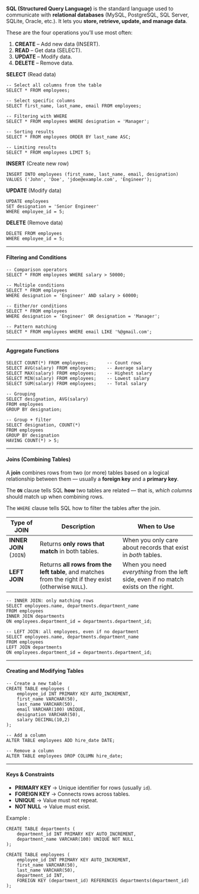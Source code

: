 **SQL (Structured Query Language)** is the standard language used to communicate with **relational databases** (MySQL, PostgreSQL, SQL Server, SQLite, Oracle, etc.). It lets you **store, retrieve, update, and manage data**.

These are the four operations you’ll use most often:

1. **CREATE** – Add new data (INSERT).
2. **READ** – Get data (SELECT).
3. **UPDATE** – Modify data.
4. **DELETE** – Remove data.

**SELECT** (Read data)
```
-- Select all columns from the table
SELECT * FROM employees;

-- Select specific columns
SELECT first_name, last_name, email FROM employees;

-- Filtering with WHERE
SELECT * FROM employees WHERE designation = 'Manager';

-- Sorting results
SELECT * FROM employees ORDER BY last_name ASC;

-- Limiting results
SELECT * FROM employees LIMIT 5;

```


**INSERT** (Create new row)
```
INSERT INTO employees (first_name, last_name, email, designation)
VALUES ('John', 'Doe', 'jdoe@example.com', 'Engineer');
```


**UPDATE** (Modify data)
```
UPDATE employees
SET designation = 'Senior Engineer'
WHERE employee_id = 5;
```


**DELETE** (Remove data)
```
DELETE FROM employees
WHERE employee_id = 5;
```



---
#### Filtering and Conditions

```
-- Comparison operators
SELECT * FROM employees WHERE salary > 50000;

-- Multiple conditions
SELECT * FROM employees 
WHERE designation = 'Engineer' AND salary > 60000;

-- Either/or conditions
SELECT * FROM employees 
WHERE designation = 'Engineer' OR designation = 'Manager';

-- Pattern matching
SELECT * FROM employees WHERE email LIKE '%@gmail.com';
```


---
#### Aggregate Functions

```
SELECT COUNT(*) FROM employees;       -- Count rows
SELECT AVG(salary) FROM employees;    -- Average salary
SELECT MAX(salary) FROM employees;    -- Highest salary
SELECT MIN(salary) FROM employees;    -- Lowest salary
SELECT SUM(salary) FROM employees;    -- Total salary

-- Grouping
SELECT designation, AVG(salary)
FROM employees
GROUP BY designation;

-- Group + filter
SELECT designation, COUNT(*)
FROM employees
GROUP BY designation
HAVING COUNT(*) > 5;
```


---
#### Joins (Combining Tables)

A **join** combines rows from two (or more) tables based on a logical relationship between them — usually a **foreign key** and a **primary key**.

The **`ON`** clause tells SQL **how** two tables are related — that is, _which columns_ should match up when combining rows.

The `WHERE` clause tells SQL how to filter the tables after the join.

| Type of JOIN            | Description                                                                                            | When to Use                                                                          |
| ----------------------- | ------------------------------------------------------------------------------------------------------ | ------------------------------------------------------------------------------------ |
| **INNER JOIN** (`JOIN`) | Returns **only rows that match** in both tables.                                                       | When you only care about records that exist in _both_ tables.                        |
| **LEFT JOIN**           | Returns **all rows from the left table**, and matches from the right if they exist (otherwise `NULL`). | When you need _everything_ from the left side, even if no match exists on the right. |


```
-- INNER JOIN: only matching rows
SELECT employees.name, departments.department_name
FROM employees
INNER JOIN departments 
ON employees.department_id = departments.department_id;

-- LEFT JOIN: all employees, even if no department
SELECT employees.name, departments.department_name
FROM employees
LEFT JOIN departments 
ON employees.department_id = departments.department_id;

```


---
#### Creating and Modifying Tables

```
-- Create a new table
CREATE TABLE employees (
    employee_id INT PRIMARY KEY AUTO_INCREMENT,
    first_name VARCHAR(50),
    last_name VARCHAR(50),
    email VARCHAR(100) UNIQUE,
    designation VARCHAR(50),
    salary DECIMAL(10,2)
);

-- Add a column
ALTER TABLE employees ADD hire_date DATE;

-- Remove a column
ALTER TABLE employees DROP COLUMN hire_date;
```


---
#### Keys & Constraints

- **PRIMARY KEY** → Unique identifier for rows (usually `id`).
- **FOREIGN KEY** → Connects rows across tables.
- **UNIQUE** → Value must not repeat.
- **NOT NULL** → Value must exist.

Example :
```
CREATE TABLE departments (
    department_id INT PRIMARY KEY AUTO_INCREMENT,
    department_name VARCHAR(100) UNIQUE NOT NULL
);

CREATE TABLE employees (
    employee_id INT PRIMARY KEY AUTO_INCREMENT,
    first_name VARCHAR(50),
    last_name VARCHAR(50),
    department_id INT,
    FOREIGN KEY (department_id) REFERENCES departments(department_id)
);
```
